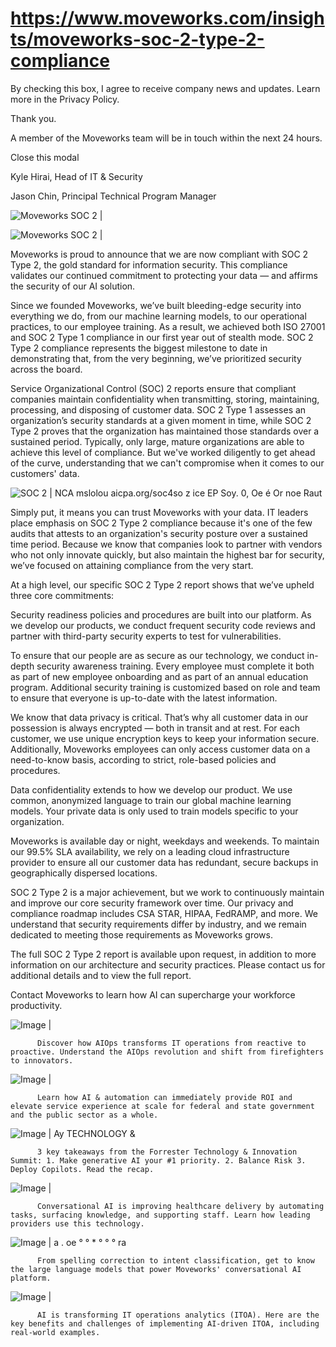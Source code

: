 # https://www.moveworks.com/insights/moveworks-soc-2-type-2-compliance

By checking this box, I agree to receive company news and updates. Learn more in the Privacy Policy.

Thank you.

A member of the Moveworks team will be in touch within the next 24 hours.



  Close this modal
  



Kyle Hirai, Head of IT & Security



Jason Chin, Principal Technical Program Manager


![Moveworks SOC 2 | ](https://www.moveworks.com/hubfs/15_MW_Blog_Feature_SOC%202%20Compliance-02.jpg)

![Moveworks SOC 2 | ](https://www.moveworks.com/hubfs/15_MW_Blog_Feature_SOC%202%20Compliance-02.jpg)

Moveworks is proud to announce that we are now compliant with SOC 2 Type 2, the gold standard for information security. This compliance validates our continued commitment to protecting your data — and affirms the security of our AI solution.

Since we founded Moveworks, we’ve built bleeding-edge security into everything we do, from our machine learning models, to our operational practices, to our employee training. As a result, we achieved both ISO 27001 and SOC 2 Type 1 compliance in our first year out of stealth mode. SOC 2 Type 2 compliance represents the biggest milestone to date in demonstrating that, from the very beginning, we’ve prioritized security across the board.

Service Organizational Control (SOC) 2 reports ensure that compliant companies maintain confidentiality when transmitting, storing, maintaining, processing, and disposing of customer data. SOC 2 Type 1 assesses an organization’s security standards at a given moment in time, while SOC 2 Type 2 proves that the organization has maintained those standards over a sustained period. Typically, only large, mature organizations are able to achieve this level of compliance. But we've worked diligently to get ahead of the curve, understanding that we can't compromise when it comes to our customers' data.



![SOC 2 | NCA mslolou aicpa.org/soc4so z ice EP Soy. 0, Oe é Or noe Raut](https://www.moveworks.com/hs-fs/hubfs/21972-312_SOC_NonCPA_Blk.png)

Simply put, it means you can trust Moveworks with your data. IT leaders place emphasis on SOC 2 Type 2 compliance because it's one of the few audits that attests to an organization's security posture over a sustained time period. Because we know that companies look to partner with vendors who not only innovate quickly, but also maintain the highest bar for security, we’ve focused on attaining compliance from the very start.

At a high level, our specific SOC 2 Type 2 report shows that we’ve upheld three core commitments:

Security readiness policies and procedures are built into our platform. As we develop our products, we conduct frequent security code reviews and partner with third-party security experts to test for vulnerabilities.

To ensure that our people are as secure as our technology, we conduct in-depth security awareness training. Every employee must complete it both as part of new employee onboarding and as part of an annual education program. Additional security training is customized based on role and team to ensure that everyone is up-to-date with the latest information.

We know that data privacy is critical. That’s why all customer data in our possession is always encrypted — both in transit and at rest. For each customer, we use unique encryption keys to keep your information secure. Additionally, Moveworks employees can only access customer data on a need-to-know basis, according to strict, role-based policies and procedures.

Data confidentiality extends to how we develop our product. We use common, anonymized language to train our global machine learning models. Your private data is only used to train models specific to your organization.

Moveworks is available day or night, weekdays and weekends. To maintain our 99.5% SLA availability, we rely on a leading cloud infrastructure provider to ensure all our customer data has redundant, secure backups in geographically dispersed locations.

SOC 2 Type 2 is a major achievement, but we work to continuously maintain and improve our core security framework over time. Our privacy and compliance roadmap includes CSA STAR, HIPAA, FedRAMP, and more. We understand that security requirements differ by industry, and we remain dedicated to meeting those requirements as Moveworks grows.

The full SOC 2 Type 2 report is available upon request, in addition to more information on our architecture and security practices. Please contact us for additional details and to view the full report.

Contact  Moveworks to learn how AI can supercharge your workforce productivity.

![Image | ](https://www.moveworks.com/hs-fs/hubfs/AIOps-featured-image.png)


          Discover how AIOps transforms IT operations from reactive to proactive. Understand the AIOps revolution and shift from firefighters to innovators.
        

![Image | ](https://www.moveworks.com/hs-fs/hubfs/Public-Sector-Convo-AI.png)


          Learn how AI & automation can immediately provide ROI and elevate service experience at scale for federal and state government and the public sector as a whole.
        

![Image | Ay TECHNOLOGY &](https://www.moveworks.com/hs-fs/hubfs/Forrester%20T%26I%20%281%29.png)


          3 key takeaways from the Forrester Technology & Innovation Summit: 1. Make generative AI your #1 priority. 2. Balance Risk 3. Deploy Copilots. Read the recap.
        

![Image | ](https://www.moveworks.com/hs-fs/hubfs/healthcare-test.png)


          Conversational AI is improving healthcare delivery by automating tasks, surfacing knowledge, and supporting staff. Learn how leading providers use this technology.
        

![Image | a . oe ° ° * ° ° ° ra](https://www.moveworks.com/hs-fs/hubfs/Moveworks_LLM_Feature.png)


          From spelling correction to intent classification, get to know the large language models that power Moveworks' conversational AI platform.
        

![Image | ](https://www.moveworks.com/hs-fs/hubfs/ITOA_feature.png)


          AI is transforming IT operations analytics (ITOA). Here are the key benefits and challenges of implementing AI-driven ITOA, including real-world examples.
        

